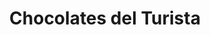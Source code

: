 ---
title: "Chocolates del Turista"
url: /san-carlos-de-bariloche/chocolates-del-turista/
shop: chocolate
---